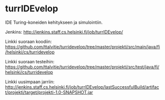 turrIDEvelop
============

IDE Turing-koneiden kehitykseen ja simulointiin.

Jenkins: http://jenkins.staff.cs.helsinki.fi/job/turrIDEvelop/

Linkki suoraan koodiin: https://github.com/ttalvitie/turridevelop/tree/master/projekti/src/main/java/fi/helsinki/cs/turridevelop

Linkki suoraan testeihin: https://github.com/ttalvitie/turridevelop/tree/master/projekti/src/test/java/fi/helsinki/cs/turridevelop

Linkki uusimpaan jarriin: http://jenkins.staff.cs.helsinki.fi/job/turrIDEvelop/lastSuccessfulBuild/artifact/projekti/target/projekti-1.0-SNAPSHOT.jar

